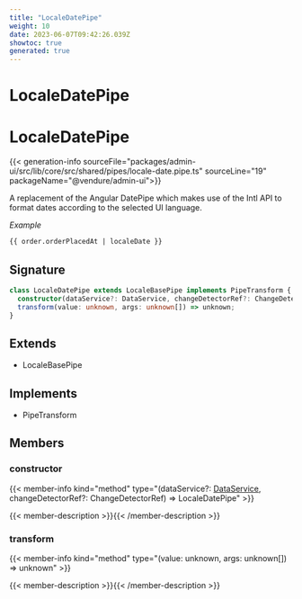 ```yaml
---
title: "LocaleDatePipe"
weight: 10
date: 2023-06-07T09:42:26.039Z
showtoc: true
generated: true
---
```

<!-- This file was generated from the Vendure source. Do not modify. Instead, re-run the "docs:build" script -->

# LocaleDatePipe
<div class="symbol">


# LocaleDatePipe

{{< generation-info sourceFile="packages/admin-ui/src/lib/core/src/shared/pipes/locale-date.pipe.ts" sourceLine="19" packageName="@vendure/admin-ui">}}

A replacement of the Angular DatePipe which makes use of the Intl API
to format dates according to the selected UI language.

*Example*

```HTML
{{ order.orderPlacedAt | localeDate }}
```

## Signature

```TypeScript
class LocaleDatePipe extends LocaleBasePipe implements PipeTransform {
  constructor(dataService?: DataService, changeDetectorRef?: ChangeDetectorRef)
  transform(value: unknown, args: unknown[]) => unknown;
}
```
## Extends

 * LocaleBasePipe


## Implements

 * PipeTransform


## Members

### constructor

{{< member-info kind="method" type="(dataService?: <a href='/admin-ui-api/providers/data-service#dataservice'>DataService</a>, changeDetectorRef?: ChangeDetectorRef) => LocaleDatePipe"  >}}

{{< member-description >}}{{< /member-description >}}

### transform

{{< member-info kind="method" type="(value: unknown, args: unknown[]) => unknown"  >}}

{{< member-description >}}{{< /member-description >}}


</div>
